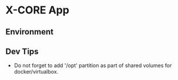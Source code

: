 # X-CORE App



## Environment


## Dev Tips

 - Do not forget to add '/opt' partition as part of shared volumes for docker/virtualbox.
